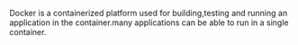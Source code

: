 Docker is a containerized platform used for building,testing and running an application in the container.many applications can be able to run in a single container.
